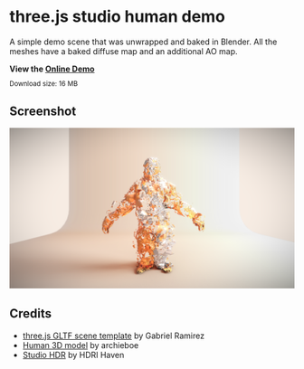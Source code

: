 # three.js studio human demo

A simple demo scene that was unwrapped and baked in Blender.
All the meshes have a baked diffuse map and an additional AO map.

**View the [Online Demo](https://0beqz.github.io/three.js-studio-human-demo/)**
<sub>
<br>Download size: 16 MB
</sub>

## Screenshot
<img src="img/image.png" />

## Credits
* [three.js GLTF scene template](https://github.com/GabrielRamirez/threejs-gltf-template) by Gabriel Ramirez
* [Human 3D model](https://sketchfab.com/archieboe) by archieboe
* [Studio HDR](https://hdrihaven.com/) by HDRI Haven
